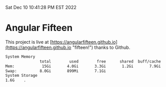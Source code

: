 Sat Dec 10 10:41:28 PM EST 2022

# Angular Fifteen


This project is live at [https://angularfifteen.github.io](https://angularfifteen.github.io "fifteen!") thanks to Github.

```bash
System Memory
               total        used        free      shared  buff/cache   available
Mem:            15Gi       4.0Gi       3.3Gi       1.2Gi       7.9Gi       9.8Gi
Swap:          8.0Gi       899Mi       7.1Gi
System Storage
1.6G	.
```
```bash

